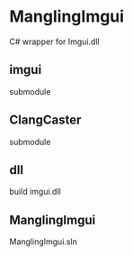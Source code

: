 # ManglingImgui
C# wrapper for Imgui.dll

## imgui

submodule

## ClangCaster

submodule

## dll

build imgui.dll

## ManglingImgui

ManglingImgui.sln
